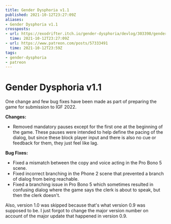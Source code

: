 ```yaml
---
title: Gender Dysphoria v1.1
published: 2021-10-12T23:27:09Z
aliases:
- Gender Dysphoria v1.1
crossposts:
- url: https://exodrifter.itch.io/gender-dysphoria/devlog/303398/gender-dysphoria-v11-released
  time: 2021-10-12T23:27:09Z
- url: https://www.patreon.com/posts/57333491
  time: 2021-10-12T23:59Z
tags:
- gender-dysphoria
- patreon
---
```


# Gender Dysphoria v1.1

One change and few bug fixes have been made as part of preparing the game for submission to IGF 2022.

**Changes:**
* Removed mandatory pauses except for the first one at the beginning of the game. These pauses were intended to help define the pacing of the dialog, but since these block player input and there is also no cue or feedback for them, they just feel like lag.

**Bug Fixes:**
* Fixed a mismatch between the copy and voice acting in the Pro Bono 5 scene.
* Fixed incorrect branching in the Phone 2 scene that prevented a branch of dialog from being reachable.
* Fixed a branching issue in Pro Bono 5 which sometimes resulted in confusing dialog where the game says the clerk is about to speak, but then the clerk doesn't.

Also, version 1.0 was skipped because that's what version 0.9 was supposed to be. I just forgot to change the major version number on account of the major update that happened in version 0.9.
